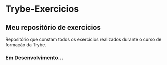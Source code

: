 # Trybe-Exercicios
## Meu repositório de exercícios
Repositório que constam todos os exercícios realizados durante o curso de formação da Trybe.

### Em Desenvolvimento...
